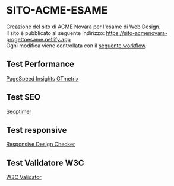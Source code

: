 <h1>SITO-ACME-ESAME</h1>

Creazione del sito di ACME Novara per l'esame di Web Design. 
<br>
Il sito è pubblicato al seguente indirizzo: https://sito-acmenovara-progettoesame.netlify.app
<br>
Ogni modifica viene controllata con il <a href="https://github.com/MonicaPiemontesi/Sito-ACME/blob/main/.github/workflows/main.yml">seguente workflow</a>.
<br>
<h2>Test Performance</h2>
<a href="https://pagespeed.web.dev/report?url=https%3A%2F%2Fgithub-netlify-boilerplate.netlify.app%2F">PageSpeed Insights</a>
<a href="https://gtmetrix.com/reports/github-netlify-boilerplate.netlify.app/6oLETqoh/">GTmetrix</a>
<h2>Test SEO</h2>
<a href="https://www.seoptimer.com/github-netlify-boilerplate.netlify.app">Seoptimer</a>
<h2>Test responsive</h2>
<a href="https://responsivedesignchecker.com/checker.php?url=https%3A%2F%2Fgithub-netlify-boilerplate.netlify.app%2Facme-home.html&width=1400&height=700">Responsive Design Checker</a>
<h2>Test Validatore W3C</h2>
<a href="https://validator.w3.org/">W3C Validator</a>

